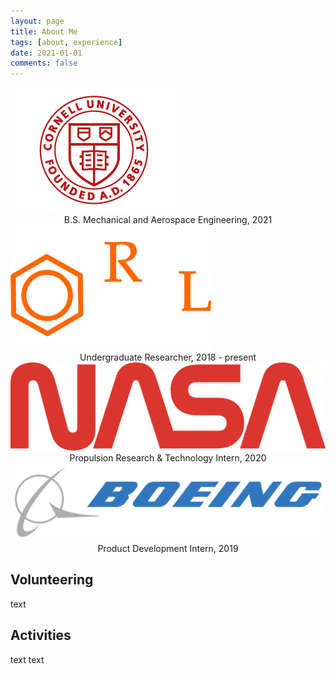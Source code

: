 ```yaml
---
layout: page
title: About Me
tags: [about, experience]
date: 2021-01-01
comments: false
---
```


<img src="/assets/img/cornell.png" style="max-height:200px; max-width: 100%; height: auto; width: auto;">
<center>B.S. Mechanical and Aerospace Engineering, 2021 </center>

<img src="/assets/img/orl.png" style="max-height:200px; max-width: 100%; height: auto; width: auto;">
<center>Undergraduate Researcher, 2018 - present </center>

<img src="/assets/img/nasa.png" style="max-height:200px; max-width: 100%; height: auto; width: auto;">
<center>Propulsion Research & Technology Intern, 2020 </center>

<img src="/assets/img/boeing.png" style="max-height:200px; max-width: 100%; height: auto; width: auto;">
<center>Product Development Intern, 2019 </center>



## Volunteering

text

## Activities

text
text
